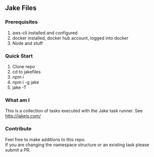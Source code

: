 ## Jake Files

### Prerequisites
1. aws-cli installed and configured
2. docker installed, docker hub account, logged into docker
3. Node and stuff

### Quick Start
1. Clone repo
2. cd to jakefiles
3. npm i
4. npm i -g jake 
5. jake -T

### What am I
This is a collection of tasks executed with the Jake task runner. See http://jakejs.com/

### Contribute
Feel free to make additions to this repo.  
If you are changing the namespace structure or an existing task please submit a PR.
